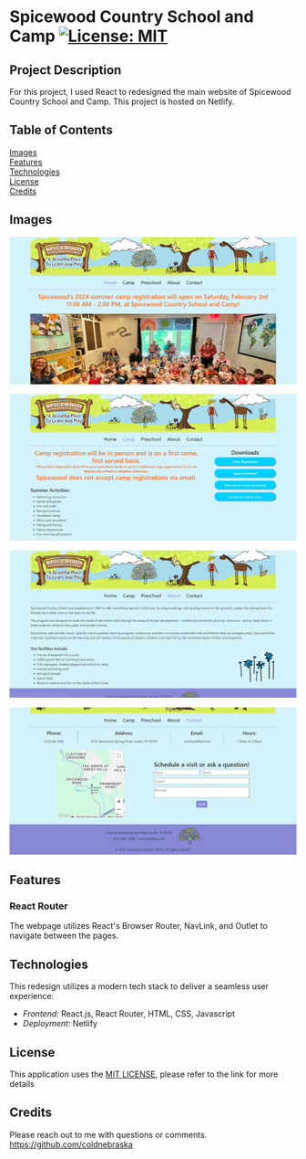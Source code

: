 # Spicewood Country School and Camp [![License: MIT](https://img.shields.io/badge/License-MIT-yellow.svg)](https://opensource.org/licenses/MIT)

## Project Description
For this project, I used React to redesigned the main website of Spicewood Country School and Camp. This project is hosted on Netlify.

## Table of Contents
[Images](#images)  
[Features](#features)  
[Technologies](#technologies)   
[License](#license)  
[Credits](#credits) 

## Images
![alt text](src/assets/readmeImages/homepage.png)  

![alt text](src/assets/readmeImages/camp.png)  

![alt text](src/assets/readmeImages/aboutus.png)

![alt text](src/assets/readmeImages/contact.png)

## Features
### React Router
The webpage utilizes React's Browser Router, NavLink, and Outlet to navigate between the pages.

## Technologies
This redesign utilizes a modern tech stack to deliver a seamless user experience:

- *Frontend*: React.js, React Router, HTML, CSS, Javascript
- *Deployment*: Netlify

## License
This application uses the [MIT LICENSE](./LICENSE), please refer to the link for more details

## Credits
Please reach out to me with questions or comments.
https://github.com/coldnebraska   
